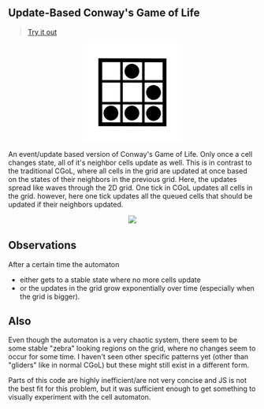 Update-Based Conway's Game of Life
----------------------------------
> [Try it out](https://tryops.github.io/update-based-conways-game-of-life/)
<div align="center"><img src="res/cgol_icon.png" width="200px"/></div>

An event/update based version of Conway's Game of Life. Only once a cell changes state, all of it's neighbor cells update as well. 
This is in contrast to the traditional CGoL, where all cells in the grid are updated at once based on the states of their neighbors in the previous grid. 
Here, the updates spread like waves through the 2D grid. 
One tick in CGoL updates all cells in the grid. however, here one tick updates all the queued cells that should be updated if their neighbors updated. 

<div align="center"><img src="res/running-automaton.gif" width="200px"/></div>

## Observations
After a certain time the automaton 
- either gets to a stable state where no more cells update
- or the updates in the grid grow exponentially over time (especially when the grid is bigger). 

## Also
Even though the automaton is a very chaotic system, there seem to be some stable "zebra" looking regions on the grid, where no changes seem to occur for some time. 
I haven't seen other specific patterns yet (other than "gliders" like in normal CGoL) but these might still exist in a different form. 

Parts of this code are highly inefficient/are not very concise and JS is not the best fit for this problem, but it was sufficient enough to get something to visually experiment with the cell automaton. 
